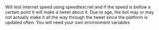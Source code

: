 Will test internet speed using speedtest.net and if the speed is bellow a certain point it will make a tweet about it. Due to age, the bot may or may not actually make it all the way through the tweet since the platform is updated often. You will need your own environment variables
